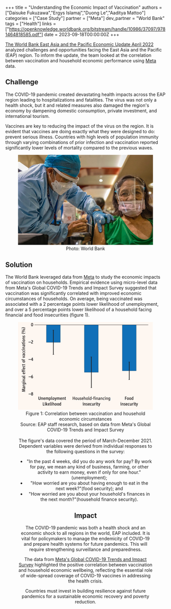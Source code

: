 +++
title = "Understanding the Economic Impact of Vaccination"
authors = ["Daisuke Fukuzawa","Ergys Islamaj","Duong Le","Aaditya Mattoo"]
categories = ["Case Study"]
partner = ["Meta"]
dev_partner = "World Bank"
tags = ["Health"]
links = ["https://openknowledge.worldbank.org/bitstream/handle/10986/37097/9781464818585.pdf"]
date = 2023-09-18T00:00:00Z
+++

[The World Bank East Asia and the Pacific Economic Update April 2022](https://openknowledge.worldbank.org/server/api/core/bitstreams/3f1e8677-a3aa-555c-a145-ee6c30d23fae/content) analyzed challenges and opportunities facing the East Asia and the Pacific (EAP) region. To inform the update, the team looked at the correlation between vaccination and household economic performance using [Meta](https://dataforgood.facebook.com/dfg/about) data.

## Challenge

The COVID-19 pandemic created devastating health impacts across the EAP region leading to hospitalizations and fatalities. The virus was not only a health shock, but it and related measures also damaged the region's economy by dampening domestic consumption, private investment, and international tourism.

Vaccines are key to reducing the impact of the virus on the region. It is evident that vaccines are doing exactly what they were designed to do: prevent serious illness. Countries with high levels of population immunity through varying combinations of prior infection and vaccination reported significantly lower levels of mortality compared to the previous waves. 

<figure align="center">
    <img src="economic-impact-vaccination-thumbnail.jpg">
    <figcaption>
        <center>
		Photo: World Bank
		</center>
    </figcaption>
</figure>

## Solution

The World Bank leveraged data from [Meta](https://dataforgood.facebook.com/dfg/about) to study the economic impacts of vaccination on households. Empirical evidence using micro-level data from Meta's Global COVID-19 Trends and Impact Survey suggested that vaccination was significantly correlated with improved economic circumstances of households. On average, being vaccinated was associated with a 2 percentage points lower likelihood of unemployment, and over a 5 percentage points lower likelihood of a household facing financial and food insecurities (figure 1).

<figure align="center">
    <img src="economic-impact-vaccination-figure1.png">
    <figcaption>
        <center>
		Figure 1: Correlation between vaccination and household economic circumstances
</center>
      <center> Source: EAP staff research, based on data from Meta's Global COVID-19 Trends and Impact Survey
</center>  
<br>
The figure's data covered the period of March-December 2021. Dependent variables were derived from individual responses to the following questions in the survey: 

* "In the past 4 weeks, did you do any work for pay? By work for pay, we mean any kind of business, farming, or other activity to earn money, even if only for one hour." (unemployment);
* "How worried are you about having enough to eat in the next week?"(food security); and
* "How worried are you about your household's finances in the next month?"(household finance security).

## Impact

The COVID-19 pandemic was both a health shock and an economic shock to all regions in the world, EAP included. It is vital for policymakers to manage the endemicity of COVID-19 and prepare health systems for future pandemics. This will require strengthening surveillance and preparedness.

The data from [Meta's Global COVID-19 Trends and Impact Survey]((https://dataforgood.facebook.com/dfg/tools/covid-19-trends-and-impact-survey)) highlighted the positive correlation between vaccination and household economic wellbeing, reflecting the essential role of wide-spread coverage of COVID-19 vaccines in addressing the health crisis.

Countries must invest in building resilience against future pandemics for a sustainable economic recovery and poverty reduction.